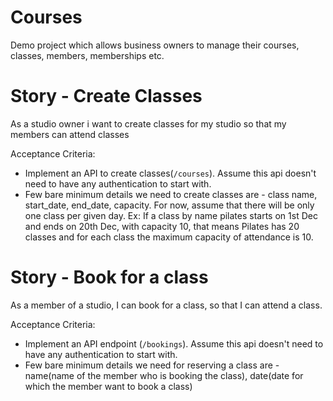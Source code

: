 # Courses

Demo project which allows business owners to manage their courses, classes, members, memberships etc.

# Story - Create Classes
As a studio owner i want to create classes for my studio so that my members can attend classes

Acceptance Criteria:
- Implement an API to create classes(`/courses`). Assume this api doesn't need to have any
authentication to start with.
- Few bare minimum details we need to create classes are - class name, start_date, end_date,
capacity. For now, assume that there will be only one class per given day. Ex: If a class by
name pilates starts on 1st Dec and ends on 20th Dec, with capacity 10, that means Pilates
has 20 classes and for each class the maximum capacity of attendance is 10.

# Story - Book for a class
As a member of a studio, I can book for a class, so that I can attend a class.

Acceptance Criteria:
- Implement an API endpoint (`/bookings`). Assume this api doesn't need to have any
authentication to start with.
- Few bare minimum details we need for reserving a class are - name(name of the member who
is booking the class), date(date for which the member want to book a class)
